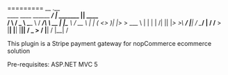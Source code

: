 =========
                                  __           .__                 
  ____    ____  ______    _______/  |_ _______ |__|______    ____  
 /    \  /  _ \ \____ \  /  ___/\   __\\_  __ \|  |\____ \ _/ __ \ 
|   |  \(  <_> )|  |_> > \___ \  |  |   |  | \/|  ||  |_> >\  ___/ 
|___|  / \____/ |   __/ /____  > |__|   |__|   |__||   __/  \___  >
     \/         |__|         \/                    |__|         \/ 

This plugin is a Stripe payment gateway for nopCommerce ecommerce solution

Pre-requisites:  ASP.NET MVC 5
